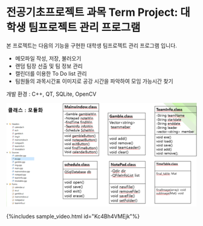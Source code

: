 # 전공기초프로젝트 과목 Term Project: 대학생 팀프로젝트 관리 프로그램

본 프로젝트는 다음의 기능을 구현한 대학생 팀프로젝트 관리 프로그램 입니다.

- 메모파일 작성, 저장, 불러오기
- 랜덤 팀장 선출 및 팀 정보 관리
- 캘린더를 이용한 To Do list 관리
- 팀원들의 과목시간표 이미지로 공강 시간을 파악하여 모임 가능시간 찾기

개발 환경 : C++, QT, SQLite, OpenCV

![class diagram](/class.png)

{%includes sample_video.html id="Kc4Bh4VMEjk"%}

